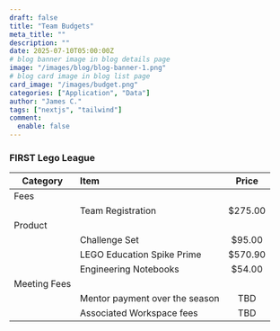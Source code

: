 ```yaml
---
draft: false
title: "Team Budgets"
meta_title: ""
description: ""
date: 2025-07-10T05:00:00Z
# blog banner image in blog details page
image: "/images/blog/blog-banner-1.png"
# blog card image in blog list page
card_image: "/images/budget.png"
categories: ["Application", "Data"]
author: "James C."
tags: ["nextjs", "tailwind"]
comment:
  enable: false
---
```


### FIRST Lego League

|    Category     |   Item             | Price       |
| --              | :-                 | :----------:|
| Fees            |                    |             |
|                 |  Team Registration |  $275.00    | 
| Product         |                    |             |
|                 |  Challenge Set     | $95.00      | 
|          |LEGO Education Spike Prime | $570.90     |  
|                |Engineering Notebooks| $54.00      |  
| Meeting Fees       | |      |  
|                | Mentor payment over the season | TBD      |  
|                | Associated Workspace fees | TBD      |  

